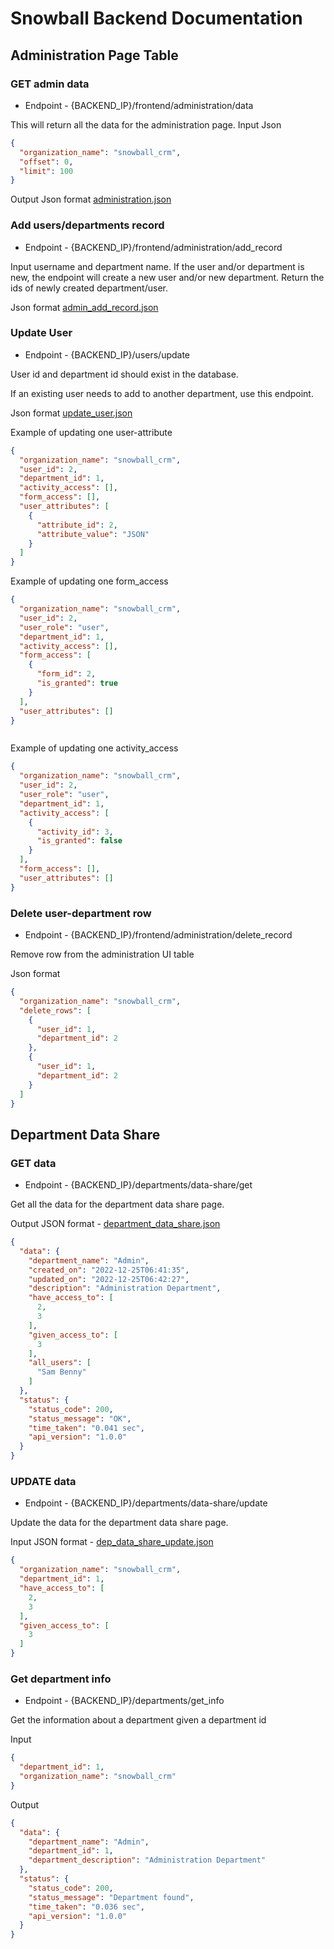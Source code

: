 # Snowball Backend Documentation

## Administration Page Table
### GET admin data
+ Endpoint - {BACKEND_IP}/frontend/administration/data

This will return all the data for the administration page.
Input Json

```json
{
  "organization_name": "snowball_crm",
  "offset": 0,
  "limit": 100
}
```

Output Json format [administration.json](JSON-formats%2Foutput%2Fadministration.json)

### Add users/departments record
+ Endpoint - {BACKEND_IP}/frontend/administration/add_record

Input username and department name. If the user and/or department is new, the endpoint will create a new user and/or new department. Return the ids of newly created department/user.

Json format [admin_add_record.json](JSON-formats%2Finput%2Fadmin_add_record.json)

### Update User 
+ Endpoint - {BACKEND_IP}/users/update

User id and department id should exist in the database.

If an existing user needs to add to another department, use this endpoint. 

Json format [update_user.json](JSON-formats%2Finput%2Fupdate_user.json)

Example of updating one user-attribute

```json
{
  "organization_name": "snowball_crm",
  "user_id": 2,
  "department_id": 1,
  "activity_access": [],
  "form_access": [],
  "user_attributes": [
    {
      "attribute_id": 2,
      "attribute_value": "JSON"
    }
  ]
}
```
Example of updating one form_access

```json
{
  "organization_name": "snowball_crm",
  "user_id": 2,
  "user_role": "user",
  "department_id": 1,
  "activity_access": [],
  "form_access": [
    {
      "form_id": 2,
      "is_granted": true
    }
  ],
  "user_attributes": []
}



```

Example of updating one activity_access

```json
{
  "organization_name": "snowball_crm",
  "user_id": 2,
  "user_role": "user",
  "department_id": 1,
  "activity_access": [
    {
      "activity_id": 3,
      "is_granted": false
    }
  ],
  "form_access": [],
  "user_attributes": []
}

```

### Delete user-department row
+ Endpoint - {BACKEND_IP}/frontend/administration/delete_record

Remove row from the administration UI table

Json format 
```json
{
  "organization_name": "snowball_crm",
  "delete_rows": [
    {
      "user_id": 1,
      "department_id": 2
    },
    {
      "user_id": 1,
      "department_id": 2
    }
  ]
}
```
## Department Data Share

### GET data
+ Endpoint - {BACKEND_IP}/departments/data-share/get

Get all the data for the department data share page.

Output JSON format - [department_data_share.json](JSON-formats%2Foutput%2Fdepartment_data_share.json)
```json
{
  "data": {
    "department_name": "Admin",
    "created_on": "2022-12-25T06:41:35",
    "updated_on": "2022-12-25T06:42:27",
    "description": "Administration Department",
    "have_access_to": [
      2,
      3
    ],
    "given_access_to": [
      3
    ],
    "all_users": [
      "Sam Benny"
    ]
  },
  "status": {
    "status_code": 200,
    "status_message": "OK",
    "time_taken": "0.041 sec",
    "api_version": "1.0.0"
  }
}
```

### UPDATE data
+ Endpoint - {BACKEND_IP}/departments/data-share/update

Update the data for the department data share page.

Input JSON format - [dep_data_share_update.json](JSON-formats%2Finput%2Fdep_data_share_update.json)

```json
{
  "organization_name": "snowball_crm",
  "department_id": 1,
  "have_access_to": [
    2,
    3
  ],
  "given_access_to": [
    3
  ]
}
```

### Get department info

+ Endpoint - {BACKEND_IP}/departments/get_info

Get the information about a department given a department id

Input
```json
{
  "department_id": 1,
  "organization_name": "snowball_crm"
}
```

Output
```json
{
  "data": {
    "department_name": "Admin",
    "department_id": 1,
    "department_description": "Administration Department"
  },
  "status": {
    "status_code": 200,
    "status_message": "Department found",
    "time_taken": "0.036 sec",
    "api_version": "1.0.0"
  }
}
```